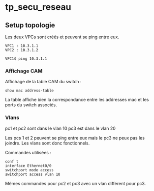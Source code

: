 # tp_secu_reseau

## Setup topologie

Les deux VPCs sont créés et peuvent se ping entre eux.

```
VPC1 : 10.3.1.1
VPC2 : 10.3.1.2

VPC1$ ping 10.3.1.1
```
### Affichage CAM

Affichage de la table CAM du switch :

```
show mac address-table
```

La table affiche bien la correspondance entre les addresses mac et les ports du switch associés.

### Vlans

pc1 et pc2 sont dans le vlan 10
pc3 est dans le vlan 20

Les pcs 1 et 2 peuvent se ping entre eux mais le pc3 ne peux pas les joindre. Les vlans sont donc fonctionnels.

Commandes utilisées :

```
conf t
interface Ethernet0/0
switchport mode access
switchport access vlan 10

```
Mêmes commandes pour pc2 et pc3 avec un vlan différent pour pc3.


